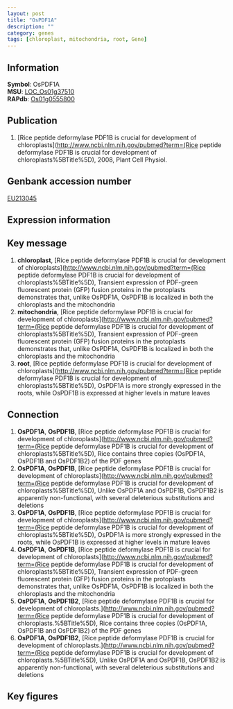 ```yaml
---
layout: post
title: "OsPDF1A"
description: ""
category: genes
tags: [chloroplast, mitochondria, root, Gene]
---
```


## Information
__Symbol__: OsPDF1A  
__MSU__: [LOC_Os01g37510](http://rice.plantbiology.msu.edu/cgi-bin/ORF_infopage.cgi?orf=LOC_Os01g37510)  
__RAPdb__: [Os01g0555800](http://rapdb.dna.affrc.go.jp/viewer/gbrowse_details/irgsp1?name=Os01g0555800)  

## Publication
1. [Rice peptide deformylase PDF1B is crucial for development of chloroplasts](http://www.ncbi.nlm.nih.gov/pubmed?term=(Rice peptide deformylase PDF1B is crucial for development of chloroplasts%5BTitle%5D), 2008, Plant Cell Physiol.

## Genbank accession number
[EU213045](http://www.ncbi.nlm.nih.gov/nuccore/EU213045)

## Expression information

## Key message
1. __chloroplast__, [Rice peptide deformylase PDF1B is crucial for development of chloroplasts](http://www.ncbi.nlm.nih.gov/pubmed?term=(Rice peptide deformylase PDF1B is crucial for development of chloroplasts%5BTitle%5D),  Transient expression of PDF-green fluorescent protein (GFP) fusion proteins in the protoplasts demonstrates that, unlike OsPDF1A, OsPDF1B is localized in both the chloroplasts and the mitochondria
2. __mitochondria__, [Rice peptide deformylase PDF1B is crucial for development of chloroplasts](http://www.ncbi.nlm.nih.gov/pubmed?term=(Rice peptide deformylase PDF1B is crucial for development of chloroplasts%5BTitle%5D),  Transient expression of PDF-green fluorescent protein (GFP) fusion proteins in the protoplasts demonstrates that, unlike OsPDF1A, OsPDF1B is localized in both the chloroplasts and the mitochondria
3. __root__, [Rice peptide deformylase PDF1B is crucial for development of chloroplasts](http://www.ncbi.nlm.nih.gov/pubmed?term=(Rice peptide deformylase PDF1B is crucial for development of chloroplasts%5BTitle%5D),  OsPDF1A is more strongly expressed in the roots, while OsPDF1B is expressed at higher levels in mature leaves

## Connection
1. __OsPDF1A__, __OsPDF1B__, [Rice peptide deformylase PDF1B is crucial for development of chloroplasts](http://www.ncbi.nlm.nih.gov/pubmed?term=(Rice peptide deformylase PDF1B is crucial for development of chloroplasts%5BTitle%5D),  Rice contains three copies (OsPDF1A, OsPDF1B and OsPDF1B2) of the PDF genes
2. __OsPDF1A__, __OsPDF1B__, [Rice peptide deformylase PDF1B is crucial for development of chloroplasts](http://www.ncbi.nlm.nih.gov/pubmed?term=(Rice peptide deformylase PDF1B is crucial for development of chloroplasts%5BTitle%5D),  Unlike OsPDF1A and OsPDF1B, OsPDF1B2 is apparently non-functional, with several deleterious substitutions and deletions
3. __OsPDF1A__, __OsPDF1B__, [Rice peptide deformylase PDF1B is crucial for development of chloroplasts](http://www.ncbi.nlm.nih.gov/pubmed?term=(Rice peptide deformylase PDF1B is crucial for development of chloroplasts%5BTitle%5D),  OsPDF1A is more strongly expressed in the roots, while OsPDF1B is expressed at higher levels in mature leaves
4. __OsPDF1A__, __OsPDF1B__, [Rice peptide deformylase PDF1B is crucial for development of chloroplasts](http://www.ncbi.nlm.nih.gov/pubmed?term=(Rice peptide deformylase PDF1B is crucial for development of chloroplasts%5BTitle%5D),  Transient expression of PDF-green fluorescent protein (GFP) fusion proteins in the protoplasts demonstrates that, unlike OsPDF1A, OsPDF1B is localized in both the chloroplasts and the mitochondria
5. __OsPDF1A__, __OsPDF1B2__, [Rice peptide deformylase PDF1B is crucial for development of chloroplasts.](http://www.ncbi.nlm.nih.gov/pubmed?term=(Rice peptide deformylase PDF1B is crucial for development of chloroplasts.%5BTitle%5D),  Rice contains three copies (OsPDF1A, OsPDF1B and OsPDF1B2) of the PDF genes
6. __OsPDF1A__, __OsPDF1B2__, [Rice peptide deformylase PDF1B is crucial for development of chloroplasts.](http://www.ncbi.nlm.nih.gov/pubmed?term=(Rice peptide deformylase PDF1B is crucial for development of chloroplasts.%5BTitle%5D),  Unlike OsPDF1A and OsPDF1B, OsPDF1B2 is apparently non-functional, with several deleterious substitutions and deletions

## Key figures


